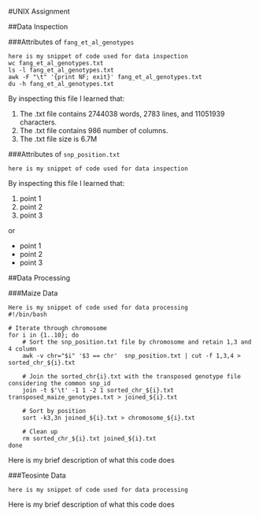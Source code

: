 #UNIX Assignment

##Data Inspection

###Attributes of `fang_et_al_genotypes`

```
here is my snippet of code used for data inspection
wc fang_et_al_genotypes.txt
ls -l fang_et_al_genotypes.txt
awk -F "\t" '{print NF; exit}' fang_et_al_genotypes.txt
du -h fang_et_al_genotypes.txt
```

By inspecting this file I learned that:

1. The .txt file contains 2744038 words, 2783 lines, and 11051939 characters.
2. The .txt file contains 986 number of columns.
3. The .txt file size is 6.7M


###Attributes of `snp_position.txt`

```
here is my snippet of code used for data inspection
```

By inspecting this file I learned that:

1. point 1
2. point 2
3. point 3

or

* point 1
* point 2
* point 3

##Data Processing

###Maize Data

```
Here is my snippet of code used for data processing
#!/bin/bash

# Iterate through chromosome
for i in {1..10}; do
    # Sort the snp_position.txt file by chromosome and retain 1,3 and 4 column
    awk -v chr="$i" '$3 == chr'  snp_position.txt | cut -f 1,3,4 > sorted_chr_${i}.txt

    # Join the sorted_chr{i}.txt with the transposed genotype file considering the common snp_id
    join -t $'\t' -1 1 -2 1 sorted_chr_${i}.txt transposed_maize_genotypes.txt > joined_${i}.txt

    # Sort by position 
    sort -k3,3n joined_${i}.txt > chromosome_${i}.txt

    # Clean up
    rm sorted_chr_${i}.txt joined_${i}.txt
done

```

Here is my brief description of what this code does


###Teosinte Data

```
here is my snippet of code used for data processing
```

Here is my brief description of what this code does
